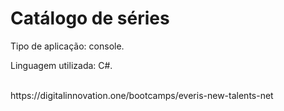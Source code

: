 # Catálogo de séries

Tipo de aplicação: console.

Linguagem utilizada: C#.

<br/>
https://digitalinnovation.one/bootcamps/everis-new-talents-net
